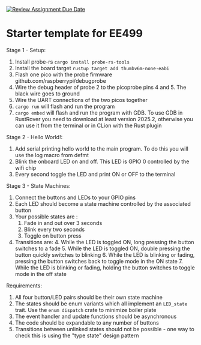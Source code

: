 [![Review Assignment Due Date](https://classroom.github.com/assets/deadline-readme-button-22041afd0340ce965d47ae6ef1cefeee28c7c493a6346c4f15d667ab976d596c.svg)](https://classroom.github.com/a/DL9G9spc)
# Starter template for EE499

Stage 1 - Setup:
1. Install probe-rs `cargo install probe-rs-tools`
2. Install the board target `rustup target add thumbv6m-none-eabi`
3. Flash one pico with the probe firmware github.com/raspberrypi/debugprobe
4. Wire the debug header of probe 2 to the picoprobe pins 4 and 5. The black wire goes to ground
5. Wire the UART connections of the two picos together
3. `cargo run` will flash and run the program
4. `cargo embed` will flash and run the program with GDB. To use GDB in RustRover you need to download at least version 2025.2, otherwise you can use it from the terminal or in CLion with the Rust plugin

Stage 2 - Hello World!:
1. Add serial printing hello world to the main program. To do this you will use the log macro from defmt
2. Blink the onboard LED on and off. This LED is GPIO 0 controlled by the wifi chip
3. Every second toggle the LED and print ON or OFF to the terminal

Stage 3 - State Machines:
1. Connect the buttons and LEDs to your GPIO pins
2. Each LED should become a state machine controlled by the associated button
3. Your possible states are :
   1. Fade in and out over 3 seconds
   2. Blink every two seconds
   3. Toggle on button press
7. Transitions are:
   4. While the LED is toggled ON, long pressing the button switches to a fade
   5. While the LED is toggled ON, double pressing the button quickly switches to blinking
   6. While the LED is blinking or fading, pressing the button switches back to toggle mode in the ON state
   7. While the LED is blinking or fading, holding the button switches to toggle mode in the off state

Requirements:
   1. All four button/LED pairs should be their own state machine
   2. The states should be enum variants which all implement an `LED_state` trait. Use the `enum dispatch` crate to minimize boiler plate
   3. The event handler and update functions should be asynchronous
   4. The code should be expandable to any number of buttons
   5. Transitions between unlinked states should not be possible - one way to check this is using the "type state" design pattern